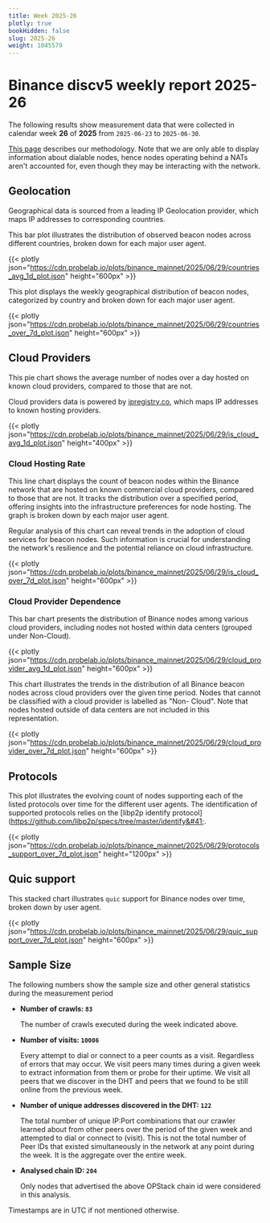 ```yaml
---
title: Week 2025-26
plotly: true
bookHidden: false
slug: 2025-26
weight: 1045579
---
```


# Binance discv5 weekly report 2025-26

The following results show measurement data that were collected in calendar week **26** of **2025** from `2025-06-23` to `2025-06-30`.

[This page](../methodology) describes our methodology. Note that we are only able to display information about dialable nodes, hence nodes operating behind a NATs aren't accounted for, even though they may be interacting with the network.


## Geolocation

Geographical data is sourced from a leading IP Geolocation provider, which maps IP addresses to corresponding countries.


This bar plot illustrates the distribution of observed beacon nodes across different countries, broken down for each major user agent.

{{< plotly json="https://cdn.probelab.io/plots/binance_mainnet/2025/06/29/countries_avg_1d_plot.json" height="600px" >}}


This plot displays the weekly geographical distribution of beacon nodes, categorized by country and broken down for each major user agent.

{{< plotly json="https://cdn.probelab.io/plots/binance_mainnet/2025/06/29/countries_over_7d_plot.json" height="600px" >}}


## Cloud Providers

This pie chart shows the average number of nodes over a day hosted on known cloud providers, compared to those that are not. 

Cloud providers data is powered by [ipregistry.co](https://ipregistry.co), which maps IP addresses to known hosting providers.

{{< plotly json="https://cdn.probelab.io/plots/binance_mainnet/2025/06/29/is_cloud_avg_1d_plot.json" height="400px" >}}

### Cloud Hosting Rate

This line chart displays the count of beacon nodes within the Binance network that are hosted on known commercial cloud providers, compared to those that are not. It tracks the distribution over a specified period, offering insights into the infrastructure preferences for node hosting. The graph is broken down by each major user agent.

Regular analysis of this chart can reveal trends in the adoption of cloud services for beacon nodes. Such information is crucial for understanding the network's resilience and the potential reliance on cloud infrastructure.

{{< plotly json="https://cdn.probelab.io/plots/binance_mainnet/2025/06/29/is_cloud_over_7d_plot.json" height="600px" >}}

### Cloud Provider Dependence

This bar chart presents the distribution of Binance nodes among various cloud providers, including nodes not hosted within data centers (grouped under Non-Cloud).

{{< plotly json="https://cdn.probelab.io/plots/binance_mainnet/2025/06/29/cloud_provider_avg_1d_plot.json" height="600px" >}}

This chart illustrates the trends in the distribution of all Binance beacon nodes across cloud providers over the given time period. Nodes that cannot be classified with a cloud provider is labelled as "Non-
Cloud". Note that nodes hosted outside of data centers are not included in this representation. 

{{< plotly json="https://cdn.probelab.io/plots/binance_mainnet/2025/06/29/cloud_provider_over_7d_plot.json" height="600px" >}}


## Protocols

This plot illustrates the evolving count of nodes supporting each of the listed protocols over time for the different user agents. The identification of supported protocols relies on the [libp2p identify protocol]&#40;https://github.com/libp2p/specs/tree/master/identify&#41;.

{{< plotly json="https://cdn.probelab.io/plots/binance_mainnet/2025/06/29/protocols_support_over_7d_plot.json" height="1200px" >}}


## Quic support

This stacked chart illustrates `quic` support for Binance nodes over time, broken down by user agent.

{{< plotly json="https://cdn.probelab.io/plots/binance_mainnet/2025/06/29/quic_support_over_7d_plot.json" height="600px" >}}


## Sample Size

The following numbers show the sample size and other general statistics during the measurement period

- **Number of crawls: `83`**
  
  The number of crawls executed during the week indicated above.

- **Number of visits: `10006`**

  Every attempt to dial or connect to a peer counts as a visit. Regardless of errors that may occur. We visit peers many times during a given week to extract information from them or probe for their uptime. We visit all peers that we discover in the DHT and peers that we found to be still online from the previous week.

- **Number of unique addresses discovered in the DHT: `122`**

  The total number of unique IP:Port combinations that our crawler learned about from other peers over the period of the given week and attempted to dial or connect to (visit). This is not the total number of Peer IDs that existed simultaneously in the network at any point during the week. It is the aggregate over the entire week.

- **Analysed chain ID: `204`**
  
  Only nodes that advertised the above OPStack chain id were considered in this analysis.

Timestamps are in UTC if not mentioned otherwise.